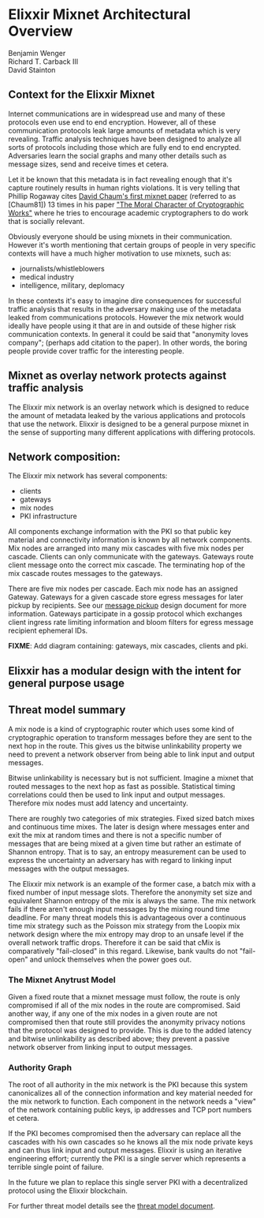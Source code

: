 
# Elixxir Mixnet Architectural Overview

Benjamin Wenger  
Richard T. Carback III  
David Stainton  

## Context for the Elixxir Mixnet

Internet communications are in widespread use and many of these
protocols even use end to end encryption. However, all of these
communication protocols leak large amounts of metadata which is very
revealing. Traffic analysis techniques have been designed to analyze
all sorts of protocols including those which are fully end to end
encrypted. Adversaries learn the social graphs and many other details
such as message sizes, send and receive times et cetera.

Let it be known that this metadata is in fact revealing enough that
it's capture routinely results in human rights violations. It is very
telling that Phillip Rogaway cites [David Chaum's first mixnet paper](https://www.freehaven.net/anonbib/cache/chaum-mix.pdf)
(referred to as [Chaum81]) 13 times in his paper ["The Moral Character
of Cryptographic Works"](https://web.cs.ucdavis.edu/~rogaway/papers/moral-fn.pdf)
where he tries to encourage academic cryptographers to do work that is socially relevant.

Obviously everyone should be using mixnets in their communication.
However it's worth mentioning that certain groups of people in
very specific contexts will have a much higher motivation to use
mixnets, such as:

- journalists/whistleblowers
- medical industry
- intelligence, military, deplomacy

In these contexts it's easy to imagine dire consequences for
successful traffic analysis that results in the adversary making use
of the metadata leaked from communications protocols. However the mix
network would ideally have people using it that are in and outside of
these higher risk communication contexts. In general it could be said
that "anonymity loves company"; (perhaps add citation to the paper).
In other words, the boring people provide cover traffic for the
interesting people.

## Mixnet as overlay network protects against traffic analysis

The Elixxir mix network is an overlay network which is designed to
reduce the amount of metadata leaked by the various applications and
protocols that use the network. Elixxir is designed to be a general
purpose mixnet in the sense of supporting many different applications
with differing protocols.

## Network composition:

The Elixxir mix network has several components:

- clients
- gateways
- mix nodes
- PKI infrastructure

All components exchange information with the PKI so that public key
material and connectivity information is known by all network components.
Mix nodes are arranged into many mix cascades with five mix nodes per cascade.
Clients can only communicate with the gateways. Gateways route client message
onto the correct mix cascade. The terminating hop of the mix cascade routes
messages to the gateways.

There are five mix nodes per cascade. Each mix node has an assigned Gateway.
Gateways for a given cascade store egress messages for later pickup by recipients.
See our [message pickup](message_pickup.md) design document for more information.
Gateways participate in a gossip protocol which exchanges client ingress rate limiting
information and bloom filters for egress message recipient ephemeral IDs.

**FIXME**: Add diagram containing: gateways, mix cascades, clients and pki.


## Elixxir has a modular design with the intent for general purpose usage

## Threat model summary

A mix node is a kind of cryptographic router which uses some kind of
cryptographic operation to transform messages before they are sent to
the next hop in the route. This gives us the bitwise unlinkability
property we need to prevent a network observer from being able to link
input and output messages.

Bitwise unlinkability is necessary but is not sufficient. Imagine a
mixnet that routed messages to the next hop as fast as
possible. Statistical timing correlations could then be used to link
input and output messages. Therefore mix nodes must add latency and
uncertainty.

There are roughly two categories of mix strategies.
Fixed sized batch mixes and continuous time mixes. The later is design
where messages enter and exit the mix at random times and there is not
a specific number of messages that are being mixed at a given time but
rather an estimate of Shannon entropy. That is to say, an entropy
measurement can be used to express the uncertainty an adversary has
with regard to linking input messages with the output
messages.

The Elixxir mix network is an example of the former case, a batch mix
with a fixed number of input message slots. Therefore the anonymity
set size and equivalent Shannon entropy of the mix is always the
same. The mix network fails if there aren't enough input messages by
the mixing round time deadline. For many threat models this is
advantageous over a continuous time mix strategy such as the Poisson
mix strategy from the Loopix mix network design where the mix entropy
may drop to an unsafe level if the overall network traffic
drops. Therefore it can be said that cMix is comparatively
"fail-closed" in this regard. Likewise, bank vaults do not "fail-open"
and unlock themselves when the power goes out.

### The Mixnet Anytrust Model

Given a fixed route that a mixnet message must follow, the route is
only compromised if all of the mix nodes in the route are compromised.
Said another way, if any one of the mix nodes in a given route are not
compromised then that route still provides the anonymity privacy
notions that the protocol was designed to provide. This is due to the
added latency and bitwise unlinkability as described above; they
prevent a passive network observer from linking input to output
messages.

### Authority Graph

The root of all authority in the mix network is the PKI because this system
canonicalizes all of the connection information and key material needed for
the mix network to function. Each component in the network needs a "view" of the
network containing public keys, ip addresses and TCP port numbers et cetera.

If the PKI becomes compromised then the adversary can replace all the cascades with
his own cascades so he knows all the mix node private keys and can thus link
input and output messages. Elixxir is using an iterative engineering effort; currently
the PKI is a single server which represents a terrible single point of failure.

In the future we plan to replace this single server PKI with a
decentralized protocol using the Elixxir blockchain.

For further threat model details see the [threat model document](threat_model.md).
